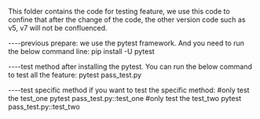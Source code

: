 This folder contains the code for testing feature, we use this code to confine that after the change of the code, the other version code such as v5, v7 will not be confluenced.

----previous prepare:
we use the pytest framework. And you need to run the below command line:
pip install -U pytest

----test method
after installing the pytest. You can run the below command to test all the feature:
pytest pass_test.py

----test specific method
if you want to test the specific method:
#only test the test_one
pytest pass_test.py::test_one
#only test the test_two 
pytest pass_test.py::test_two